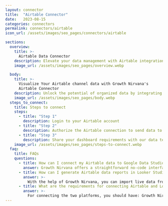```yaml
---
layout: connector
title:  "Airtable Connector"
date:   2023-08-15
categories: connectors
permalink: connectors/airtable
icon_url: /assets/images/seo_pages/connectors/airtable

sections:
  overview:
    title: >-
      Airtable Data Connector
    description: Elevate your data management with Airtable integration. Seamlessly blend the efficiency of structured data organization with Looker Studio's analytical prowess, transforming raw data into a strategic advantage that drives informed decision-making.
    image_url: /assets/images/seo_pages/overview.webp

  body:
    title: >-
      Visualize Your Airtable channel data with Growth Nirvana's
      Airtable Connector
    description: Unlock the potential of organized data by integrating Airtable with Looker Studio, where insights transform into actions.
    image_url: /assets/images/seo_pages/body.webp
  steps_to_connect:
    title: Steps to connect
    steps:
      - title: "Step 1"
        description: Login to your Airtable account
      - title: "Step 2"
        description: Authorize the Airtable connection to send data to Growth Nirvana
      - title: "Step 3"
        description: Share your dashboard requirements with our data team. We will build the report for you.
    image_url: /assets/images/seo_pages/steps-to-connect.webp
  faq:
    title: FAQs
    questions:
      - title: How can I connect my Airtable data to Google Data Studio/Looker Studio?
        answer: Growth Nirvana offers a straightforward no-code interface to connect to Airtable data sources.
      - title: How can I generate Airtable data reports in Looker Studio?
        answer: >-
          With the help of Growth Nirvana, you can import live data from Airtable into Looker Studio. These data can be viewed in charts, tables, and dashboards to generate branded reports that can be shared instantly.
      - title: What are the requirements for connecting Airtable and Looker Studio?
        answer: >-
          For connecting the two platforms, you should have: Growth Nirvana Account and Airtable Ads Account
---
```

